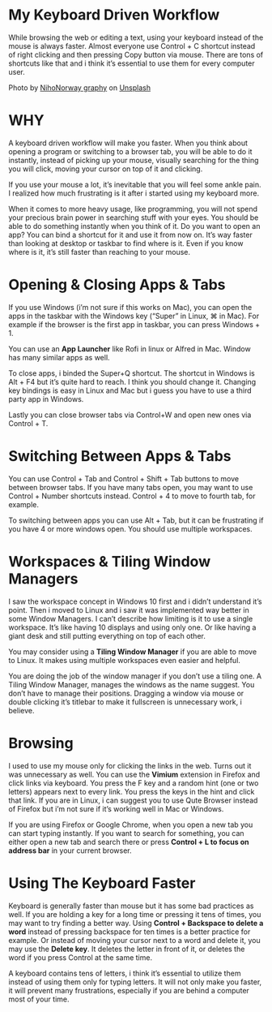 # My Keyboard Driven Workflow

While browsing the web or editing a text, using your keyboard instead of the mouse is always faster. Almost everyone use Control + C shortcut instead of right clicking and then pressing Copy button via mouse. There are tons of shortcuts like that and i think it’s essential to use them for every computer user.

Photo by [NihoNorway graphy](https://unsplash.com/@nihongraphy?utm_source=medium&utm_medium=referral) on [Unsplash](https://unsplash.com?utm_source=medium&utm_medium=referral)

# WHY

A keyboard driven workflow will make you faster. When you think about opening a program or switching to a browser tab, you will be able to do it instantly, instead of picking up your mouse, visually searching for the thing you will click, moving your cursor on top of it and clicking.

If you use your mouse a lot, it’s inevitable that you will feel some ankle pain. I realized how much frustrating is it after i started using my keyboard more.

When it comes to more heavy usage, like programming, you will not spend your precious brain power in searching stuff with your eyes. You should be able to do something instantly when you think of it. Do you want to open an app? You can bind a shortcut for it and use it from now on. It’s way faster than looking at desktop or taskbar to find where is it. Even if you know where is it, it’s still faster than reaching to your mouse.

# Opening & Closing Apps & Tabs

If you use Windows (i’m not sure if this works on Mac), you can open the apps in the taskbar with the Windows key (“Super” in Linux, ⌘ in Mac). For example if the browser is the first app in taskbar, you can press Windows + 1.

You can use an **App Launcher** like Rofi in linux or Alfred in Mac. Window has many similar apps as well.

To close apps, i binded the Super+Q shortcut. The shortcut in Windows is Alt + F4 but it’s quite hard to reach. I think you should change it. Changing key bindings is easy in Linux and Mac but i guess you have to use a third party app in Windows.

Lastly you can close browser tabs via Control+W and open new ones via Control + T.

# Switching Between Apps & Tabs

You can use Control + Tab and Control + Shift + Tab buttons to move between browser tabs. If you have many tabs open, you may want to use Control + Number shortcuts instead. Control + 4 to move to fourth tab, for example.

To switching between apps you can use Alt + Tab, but it can be frustrating if you have 4 or more windows open. You should use multiple workspaces.

# Workspaces & Tiling Window Managers

I saw the workspace concept in Windows 10 first and i didn’t understand it’s point. Then i moved to Linux and i saw it was implemented way better in some Window Managers. I can’t describe how limiting is it to use a single workspace. It’s like having 10 displays and using only one. Or like having a giant desk and still putting everything on top of each other.

You may consider using a **Tiling Window Manager** if you are able to move to Linux. It makes using multiple workspaces even easier and helpful.

You are doing the job of the window manager if you don’t use a tiling one. A Tiling Window Manager, manages the windows as the name suggest. You don’t have to manage their positions. Dragging a window via mouse or double clicking it’s titlebar to make it fullscreen is unnecessary work, i believe.

# Browsing

I used to use my mouse only for clicking the links in the web. Turns out it was unnecessary as well. You can use the **Vimium** extension in Firefox and click links via keyboard. You press the F key and a random hint (one or two letters) appears next to every link. You press the keys in the hint and click that link. If you are in Linux, i can suggest you to use Qute Browser instead of Firefox but i’m not sure if it’s working well in Mac or Windows.

If you are using Firefox or Google Chrome, when you open a new tab you can start typing instantly. If you want to search for something, you can either open a new tab and search there or press **Control + L to focus on address bar** in your current browser.

# Using The Keyboard Faster

Keyboard is generally faster than mouse but it has some bad practices as well. If you are holding a key for a long time or pressing it tens of times, you may want to try finding a better way. Using **Control + Backspace to delete a word** instead of pressing backspace for ten times is a better practice for example. Or instead of moving your cursor next to a word and delete it, you may use the **Delete key**. It deletes the letter in front of it, or deletes the word if you press Control at the same time.

A keyboard contains tens of letters, i think it’s essential to utilize them instead of using them only for typing letters. It will not only make you faster, it will prevent many frustrations, especially if you are behind a computer most of your time.
